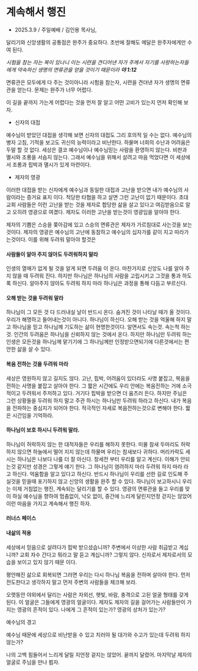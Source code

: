 # 계속해서 행진
* 2025.3.9 / 주일예배 / 김인용 목사님,

달리기와 신앙생활의 공통점은 완주가 중요하다. 초반에 잘해도 메달은 완주자에게만 수여 된다. 

_시험을 참는 자는 복이 있나니 이는 시련을 견디어낸 자가 주께서 자기를 사랑하는자들에게 약속하신 생명의 면류관을 얻을 것이기 때문이라 **야 1:12**_

면류관은 모두에게 다 주는 것이아니라 시험을 참는자, 시련을 견뎌낸 자가 생명의 면류관을 얻는다. 문제는 완주가 너무 어렵다. 

이 길을 끝까지 가는게 어렵다는 것을 먼저 잘 알고 어떤 고비가 있는지 먼저 확인해 보자.

* 신자의 대접
  
예수님이 받았던 대접을 생각해 보면 신자의 대접도 그리 호의적 일 수는 없다. 예수님의 병자 고침, 기적을 보고도 귀신의 능력이라고 비난한다. 하물며 너희의 수난과 어려움은 두말 할 것 없다. 세상은 결코 예수님이나 예수님믿는 사람을 환영하지 않는다. 비판과 멸시와 조롱을 서슴지 않는다. 그래서 예수님을 위해서 살려고 마음 먹었다면 이 세상에서 조롱과 핍박과 멸시가 있게 마련이다. 

* 제자의 영광
  
이러한 대접을 받는 신자에게 예수님과 동일한 대접과 고난을 받으면 내가 예수님의 사람이라는 증거요 표지 이다. 적당한 타협을 하고 살면 그런 고난이 없기 때문이다. 초대교회 사람들은 이런 고난을 받는 것을 제자로 합당한 삶을 살고 있다고 여김받음으로 알고 오히려 영광으로 여겼다. 제자도 이러한 고난을 받는것이 영광임을 알아야 한다. 

제자의 기쁨은 스승을 쫒아감에 있고 스승의 면류관은 제자가 가르침대로 사는것을 보는것이다. 제자의 영광은 예수님의 고난에 동참하고 예수님의 십자가를 같이 지고 따라가는것이다. 이를 위해 두려워 말아야 할것은

#### 사람들이 알아 주지 않아도 두려워하지 말라
인생의 열매가 없게 될 것을 알게 되면 두려움 이 온다. 마찬가지로 신앙도 나를 알아 주지 않을 때 두려워 진다. 하지만 하나님은 하나님의 사람을 고립시키고 그것을 통과 하도록 하신다. 알아주지 않아도 두려워 하지 마라 하나님은 과정을 통해 다듬고 부르신다.

#### 오해 받는 것을 두려워 말라
하나님이 그 모든 것 다 드러내실 날이 반드시 온다. 숨겨진 것이 나타날 때가 올 것이다. 우리가 해명하고 들어내는것이 아니다. 하나님이 하신다. 오해 받는 것을 억울해 하지 말고 하나님을 믿고 하나님께 기도하는 삶이 현명한것이다. 알면서도 속는것. 속는척 하는것. 인간의 두려움은 하나님을 신뢰하지 않는 것에서 온다. 하지만 하나님만 두려워 하는 인생은 모든것을 하나님께 맡기기에 그 하나님께만 인정받으면되기에 다른것에서는 편안한 삶을 살 수 있다. 

#### 복음 전하는 것을 두려워 마라
세상은 영원하지 않고 길지도 않다. 고난, 핍박, 어려움이 있더라도 사명 붙잡고, 복음을 전하는 사명을 붙잡고 살아야 한다. 그 짧은 시간에도 우리 안에는 복음전하는 거에 소극적이고 두려워서 주저하고 있다. 거기다 핍박을 받으면 더 움츠러 든다. 하지만 주님은 그런 상황들을 두려워 하지 말고 주관 하시는 하나님만 두려워 하라고 하신다. 내가 복음을 전파하는 중심지가 되어야 한다. 적극적인 자세로 복음전하는것으로 변해야 한다. 짧은 시간임을 기억하라.

#### 하나님이 보호 하시니 두려워 말라.
하나님이 허락하지 않는 한 대적자들은 우리를 해하지 못한다. 미물 참새 두마리도 허락하지 않으면 하늘에서 떨어 지지 않는데 하물며 우리는 참새보다 귀하다. 머리카락도 세시는 하나님은 나보다 나를 더 잘 아신다. 창세전 부터 우리를 알고 계신다. 이해가 안되는것 같지만 성경은 그렇게 얘기 한다. 그 하나님이 염려하지 마라 두려워 하지 마라 라고 하신다. 억움함을 알고 있다고 하신다. 반드시 하나님이 우리를 선한 길로 인도해 주실것을 믿을때 포기하지 않고 신앙의 생활을 완주 할 수 있다. 하나님이 보고하시니 우리는 이제 거침없는 행진, 계속되는 달리기를 할 수 있다. 영광의 면류관을 들고 우리를 맞이 하실 예수님을 향하여 멈춤없이, 낙오 없이, 중간에 느리게 달린지언정 걷지는 않았어 이런 마음을 가지고 계속해서 행진 하자.

#### 러너스 페이스


#### 내삶의 적용

 세상에서 믿음으로 살려다가 핍박 받으셨습니까? 주변에서 이상한 사람 취급받고 계십니까? 교회 자수 간다고 뭐라고 말 듣고 계십니까? 
 그렇지 않다. 신자로서 제자로서의 모습을 보이고 있지 않기 때문 이다. 

 평안해진 삶으로 회복되면 그러면 우리는 다시 하나님 복음을 전하며 살아야 한다. 먼저 전도한다고 생각하지 말고 먼저 주변의 사람들을 체크해 보라.

 오랫동안 야외에서 달리는 사람은 자외선, 햇빛, 바람, 충격으로 고된 얼굴 형태를 갖게 된다.  이 얼굴은 그들에게 영광의 얼굴이다. 제자도 제자의 길을 걸어가는 사람들만이 가지는 영광의 흔적이 있다. 나에게 그 흔적이 있는가? 영광의 상처가 있는가? 

 예수님의 경고 

 예수님 때문에 세상으로 비난받을 수 있고 치러야 될 대가와 수고가 있는데 두려워 하지 않는가? 

 나의 고백
 힘들어서 느리게 달릴 지언정 겉지는 않았어. 끝까지 달렸어. 마지막날 제자의 얼굴로 주님을 만나 뵙자.
